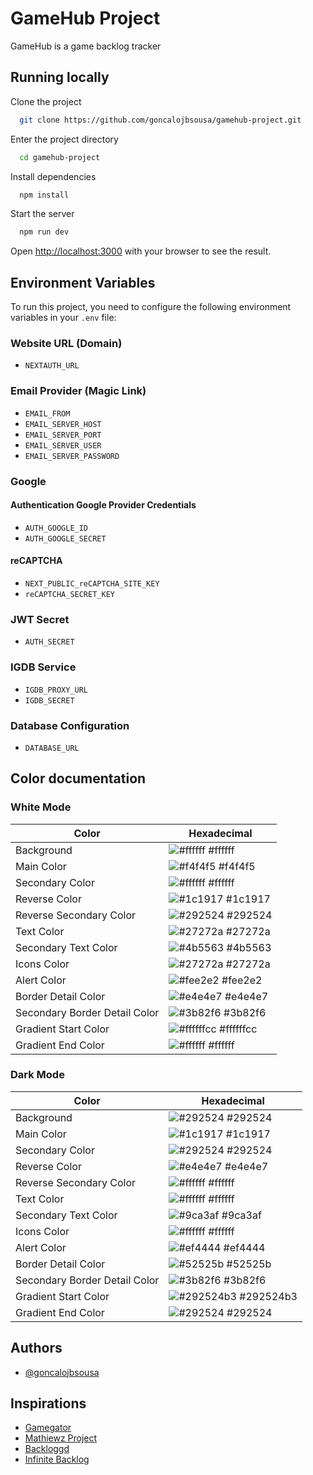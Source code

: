 # GameHub Project

GameHub is a game backlog tracker

## Running locally

Clone the project

```bash
  git clone https://github.com/goncalojbsousa/gamehub-project.git
```

Enter the project directory

```bash
  cd gamehub-project
```

Install dependencies

```bash
  npm install
```

Start the server

```bash
  npm run dev
```

Open [http://localhost:3000](http://localhost:3000) with your browser to see the result.

## Environment Variables

To run this project, you need to configure the following environment variables in your `.env` file:

### Website URL (Domain)
- `NEXTAUTH_URL`

### Email Provider (Magic Link)
- `EMAIL_FROM`
- `EMAIL_SERVER_HOST`
- `EMAIL_SERVER_PORT`
- `EMAIL_SERVER_USER`
- `EMAIL_SERVER_PASSWORD`

### Google
#### Authentication Google Provider Credentials
- `AUTH_GOOGLE_ID`
- `AUTH_GOOGLE_SECRET`

#### reCAPTCHA
- `NEXT_PUBLIC_reCAPTCHA_SITE_KEY`
- `reCAPTCHA_SECRET_KEY`

### JWT Secret
- `AUTH_SECRET`

### IGDB Service
- `IGDB_PROXY_URL`
- `IGDB_SECRET`

### Database Configuration
- `DATABASE_URL`

## Color documentation

### White Mode
| Color                        | Hexadecimal                                                |
| ---------------------------- | ------------------------------------------------------------ |
| Background                   | ![#ffffff](https://via.placeholder.com/10/ffffff?text=+) #ffffff |
| Main Color                   | ![#f4f4f5](https://via.placeholder.com/10/f4f4f5?text=+) #f4f4f5 |
| Secondary Color              | ![#ffffff](https://via.placeholder.com/10/ffffff?text=+) #ffffff |
| Reverse Color                | ![#1c1917](https://via.placeholder.com/10/1c1917?text=+) #1c1917 |
| Reverse Secondary Color      | ![#292524](https://via.placeholder.com/10/292524?text=+) #292524 |
| Text Color                   | ![#27272a](https://via.placeholder.com/10/27272a?text=+) #27272a |
| Secondary Text Color         | ![#4b5563](https://via.placeholder.com/10/4b5563?text=+) #4b5563 |
| Icons Color                  | ![#27272a](https://via.placeholder.com/10/27272a?text=+) #27272a |
| Alert Color                  | ![#fee2e2](https://via.placeholder.com/10/fee2e2?text=+) #fee2e2 |
| Border Detail Color          | ![#e4e4e7](https://via.placeholder.com/10/e4e4e7?text=+) #e4e4e7 |
| Secondary Border Detail Color| ![#3b82f6](https://via.placeholder.com/10/3b82f6?text=+) #3b82f6 |
| Gradient Start Color         | ![#ffffffcc](https://via.placeholder.com/10/ffffffcc?text=+) #ffffffcc |
| Gradient End Color           | ![#ffffff](https://via.placeholder.com/10/ffffff?text=+) #ffffff |

### Dark Mode
| Color                        | Hexadecimal                                                |
| ---------------------------- | ------------------------------------------------------------ |
| Background                   | ![#292524](https://via.placeholder.com/10/292524?text=+) #292524 |
| Main Color                   | ![#1c1917](https://via.placeholder.com/10/1c1917?text=+) #1c1917 |
| Secondary Color              | ![#292524](https://via.placeholder.com/10/292524?text=+) #292524 |
| Reverse Color                | ![#e4e4e7](https://via.placeholder.com/10/e4e4e7?text=+) #e4e4e7 |
| Reverse Secondary Color      | ![#ffffff](https://via.placeholder.com/10/ffffff?text=+) #ffffff |
| Text Color                   | ![#ffffff](https://via.placeholder.com/10/ffffff?text=+) #ffffff |
| Secondary Text Color         | ![#9ca3af](https://via.placeholder.com/10/9ca3af?text=+) #9ca3af |
| Icons Color                  | ![#ffffff](https://via.placeholder.com/10/ffffff?text=+) #ffffff |
| Alert Color                  | ![#ef4444](https://via.placeholder.com/10/ef4444?text=+) #ef4444 |
| Border Detail Color          | ![#52525b](https://via.placeholder.com/10/52525b?text=+) #52525b |
| Secondary Border Detail Color| ![#3b82f6](https://via.placeholder.com/10/3b82f6?text=+) #3b82f6 |
| Gradient Start Color         | ![#292524b3](https://via.placeholder.com/10/292524b3?text=+) #292524b3 |
| Gradient End Color           | ![#292524](https://via.placeholder.com/10/292524?text=+) #292524 |

## Authors

- [@goncalojbsousa](https://github.com/goncalojbsousa)

## Inspirations

 - [Gamegator](gamegator.ne)
 - [Mathiewz Project](https://frontend-kofb4cduoq-od.a.run.app)
 - [Backloggd](https://backloggd.com)
 - [Infinite Backlog](https://infinitebacklog.net)
